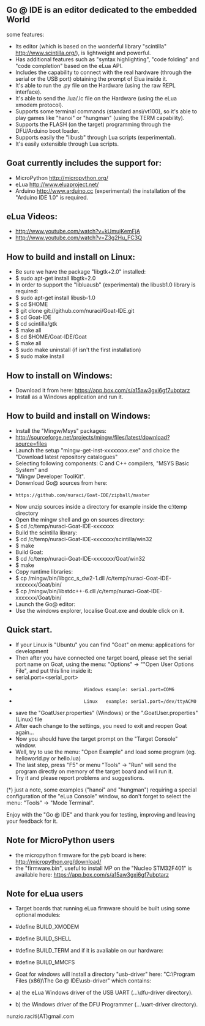 ## Go @ IDE is an editor dedicated to the embedded World

some features:

* Its editor (which is based on the wonderful library "scintilla" http://www.scintilla.org/), is lightweight and powerful.
* Has additional features such as "syntax highlighting", "code folding" and "code completion" based on the eLua API.
* Includes the capability to connect with the real hardware (through the serial or the USB port) obtaining the prompt of Elua inside it.
* It's able to run the .py file on the Hardware (using the raw REPL interface).
* It's able to send the .lua/.lc file on the Hardware (using the eLua xmodem protocol).
* Supports some terminal commands (standard ansi/vt100), so it's able to play games like "hanoi" or "hungman" (using the TERM capability).
* Supports the FLASH (on the target) programming through the DFU/Arduino boot loader.
* Supports easily the "libusb" through Lua scripts (experimental).
* It's easily extensible through Lua scripts.

## Goat currently includes the support for:
* MicroPython http://micropython.org/
* eLua        http://www.eluaproject.net/
* Arduino     http://www.arduino.cc (experimental) the installation of the "Arduino IDE 1.0" is required.


## eLua Videos:
* http://www.youtube.com/watch?v=kUmujKemFjA
* http://www.youtube.com/watch?v=Z3g2Hu_FC3Q

## How to build and install on Linux:

* Be sure we have the package "libgtk+2.0" installed: 
* $ sudo apt-get install libgtk+2.0
* In order to support the "libluausb" (experimental) the libusb1.0 library is required:
* $ sudo apt-get install libusb-1.0
* $ cd $HOME
* $ git clone git://github.com/nuraci/Goat-IDE.git
* $ cd Goat-IDE
* $ cd scintilla/gtk
* $ make all
* $ cd $HOME/Goat-IDE/Goat
* $ make all
* $ sudo make uninstall (if isn't the first installation)
* $ sudo make install

## How to install on Windows:

* Download it from here: https://app.box.com/s/a15aw3gxi6gf7ubptarz
* Install as a Windows application and run it.

## How to build and install on Windows:

* Install the "Mingw/Msys" packages:
*    http://sourceforge.net/projects/mingw/files/latest/download?source=files
* Launch the setup "mingw-get-inst-xxxxxxxx.exe" and choice the "Download
  latest repository catalogues"
* Selecting following components: C and C++ compilers, "MSYS Basic System" and 
*    "Mingw Developer ToolKit".
* Donwnload Go@ sources from here: 
*     https://github.com/nuraci/Goat-IDE/zipball/master
* Now unzip sources inside a directory for example inside the c:\temp directory
* Open the mingw shell and go on sources directory:
* $ cd /c/temp/nuraci-Goat-IDE-xxxxxxx
* Build the scintilla library:
* $ cd /c/temp/nuraci-Goat-IDE-xxxxxxx/scintilla/win32
* $ make
* Build Goat:
* $ cd /c/temp/nuraci-Goat-IDE-xxxxxxx/Goat/win32
* $ make
* Copy runtime libraries:
* $ cp /mingw/bin/libgcc_s_dw2-1.dll /c/temp/nuraci-Goat-IDE-xxxxxxx/Goat/bin/
* $ cp /mingw/bin/libstdc++-6.dll /c/temp/nuraci-Goat-IDE-xxxxxxx/Goat/bin/
* Launch the Go@ editor:
* Use the windows explorer, localise Goat.exe and double click on it.

## Quick start.
* If your Linux is "Ubuntu" you can find "Goat" on menu: applications for development
* Then after you have connected one target board, please set the serial port name on Goat, using the menu: "Options" -> ""Open User Options File", and put this line inside it:
* serial.port=<serial_port>
*                              Windows esample: serial.port=COM6
*                              Linux   example: serial.port=/dev/ttyACM0
* save the "GoatUser.properties" (Windows) or the ".GoatUser.properties" (Linux) file
* After each change to the settings, you need to exit and reopen Goat again...
* Now you should have the target prompt on the "Target Console" window.
* Well, try to use the menu: "Open Example" and load some program (eg. helloworld.py or hello.lua)
* The last step, press "F5" or menu "Tools" -> "Run" will send the program directly on memory of the target board and will run it.
* Try it and please report problems and suggestions.

(*) just a note, some examples ("hanoi" and "hungman") requiring a special configuration of the "eLua Console" window, so don't forget to select the menu: "Tools" -> "Mode Terminal".

Enjoy with the "Go @ IDE" and thank you for testing, improving and leaving your feedback for it.

## Note for MicroPython users
* the micropython firmware for the pyb board is here: http://micropython.org/download/
* the "firmware.bin", useful to install MP on the "Nucleo STM32F401" is available here: https://app.box.com/s/a15aw3gxi6gf7ubptarz

## Note for eLua users

* Target boards that running eLua firmware should be built using some optional modules:

* #define BUILD_XMODEM
* #define BUILD_SHELL
* #define BUILD_TERM
and if it is avaliable on our hardware:
* #define BUILD_MMCFS

* Goat for windows will install a directory "usb-driver" here: "C:\Program Files (x86)\The Go @ IDE\usb-driver" which contains:

* a) the eLua Windows driver of the USB UART (...\dfu-driver directory).
* b) the Windows driver of the DFU Programmer (...\uart-driver directory).

nunzio.raciti(AT)gmail.com 

